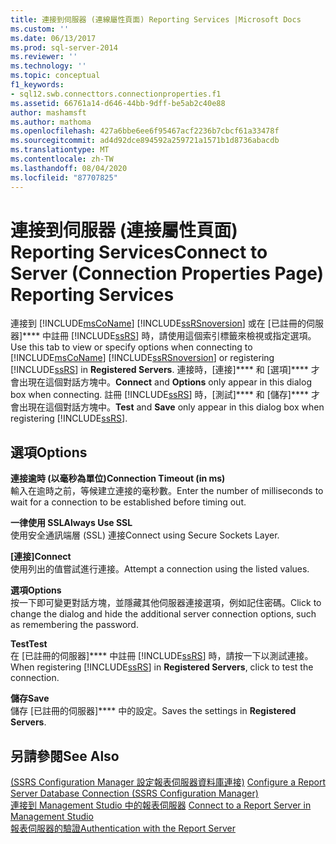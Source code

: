 ```yaml
---
title: 連接到伺服器 (連線屬性頁面) Reporting Services |Microsoft Docs
ms.custom: ''
ms.date: 06/13/2017
ms.prod: sql-server-2014
ms.reviewer: ''
ms.technology: ''
ms.topic: conceptual
f1_keywords:
- sql12.swb.connecttors.connectionproperties.f1
ms.assetid: 66761a14-d646-44bb-9dff-be5ab2c40e88
author: mashamsft
ms.author: mathoma
ms.openlocfilehash: 427a6bbe6ee6f95467acf2236b7cbcf61a33478f
ms.sourcegitcommit: ad4d92dce894592a259721a1571b1d8736abacdb
ms.translationtype: MT
ms.contentlocale: zh-TW
ms.lasthandoff: 08/04/2020
ms.locfileid: "87707825"
---
```

# <a name="connect-to-server-connection-properties-page-reporting-services"></a><span data-ttu-id="2c91f-102">連接到伺服器 (連接屬性頁面) Reporting Services</span><span class="sxs-lookup"><span data-stu-id="2c91f-102">Connect to Server (Connection Properties Page) Reporting Services</span></span>
  <span data-ttu-id="2c91f-103">連接到 [!INCLUDE[msCoName](../includes/msconame-md.md)] [!INCLUDE[ssRSnoversion](../includes/ssrsnoversion-md.md)] 或在 [已註冊的伺服器]\*\*\*\* 中註冊 [!INCLUDE[ssRS](../includes/ssrs.md)] 時，請使用這個索引標籤來檢視或指定選項。</span><span class="sxs-lookup"><span data-stu-id="2c91f-103">Use this tab to view or specify options when connecting to [!INCLUDE[msCoName](../includes/msconame-md.md)] [!INCLUDE[ssRSnoversion](../includes/ssrsnoversion-md.md)] or registering [!INCLUDE[ssRS](../includes/ssrs.md)] in **Registered Servers**.</span></span> <span data-ttu-id="2c91f-104">連接時，[連接]\*\*\*\* 和 [選項]\*\*\*\* 才會出現在這個對話方塊中。</span><span class="sxs-lookup"><span data-stu-id="2c91f-104">**Connect** and **Options** only appear in this dialog box when connecting.</span></span> <span data-ttu-id="2c91f-105">註冊 [!INCLUDE[ssRS](../includes/ssrs.md)] 時，[測試]\*\*\*\* 和 [儲存]\*\*\*\* 才會出現在這個對話方塊中。</span><span class="sxs-lookup"><span data-stu-id="2c91f-105">**Test** and **Save** only appear in this dialog box when registering [!INCLUDE[ssRS](../includes/ssrs.md)].</span></span>  
  
## <a name="options"></a><span data-ttu-id="2c91f-106">選項</span><span class="sxs-lookup"><span data-stu-id="2c91f-106">Options</span></span>  
 <span data-ttu-id="2c91f-107">**連接逾時 (以毫秒為單位)**</span><span class="sxs-lookup"><span data-stu-id="2c91f-107">**Connection Timeout (in ms)**</span></span>  
 <span data-ttu-id="2c91f-108">輸入在逾時之前，等候建立連接的毫秒數。</span><span class="sxs-lookup"><span data-stu-id="2c91f-108">Enter the number of milliseconds to wait for a connection to be established before timing out.</span></span>  
  
 <span data-ttu-id="2c91f-109">**一律使用 SSL**</span><span class="sxs-lookup"><span data-stu-id="2c91f-109">**Always Use SSL**</span></span>  
 <span data-ttu-id="2c91f-110">使用安全通訊端層 (SSL) 連接</span><span class="sxs-lookup"><span data-stu-id="2c91f-110">Connect using Secure Sockets Layer.</span></span>  
  
 <span data-ttu-id="2c91f-111">**[連接]**</span><span class="sxs-lookup"><span data-stu-id="2c91f-111">**Connect**</span></span>  
 <span data-ttu-id="2c91f-112">使用列出的值嘗試進行連接。</span><span class="sxs-lookup"><span data-stu-id="2c91f-112">Attempt a connection using the listed values.</span></span>  
  
 <span data-ttu-id="2c91f-113">**選項**</span><span class="sxs-lookup"><span data-stu-id="2c91f-113">**Options**</span></span>  
 <span data-ttu-id="2c91f-114">按一下即可變更對話方塊，並隱藏其他伺服器連接選項，例如記住密碼。</span><span class="sxs-lookup"><span data-stu-id="2c91f-114">Click to change the dialog and hide the additional server connection options, such as remembering the password.</span></span>  
  
 <span data-ttu-id="2c91f-115">**Test**</span><span class="sxs-lookup"><span data-stu-id="2c91f-115">**Test**</span></span>  
 <span data-ttu-id="2c91f-116">在 [已註冊的伺服器]\*\*\*\* 中註冊 [!INCLUDE[ssRS](../includes/ssrs.md)] 時，請按一下以測試連接。</span><span class="sxs-lookup"><span data-stu-id="2c91f-116">When registering [!INCLUDE[ssRS](../includes/ssrs.md)] in **Registered Servers**, click to test the connection.</span></span>  
  
 <span data-ttu-id="2c91f-117">**儲存**</span><span class="sxs-lookup"><span data-stu-id="2c91f-117">**Save**</span></span>  
 <span data-ttu-id="2c91f-118">儲存 [已註冊的伺服器]\*\*\*\* 中的設定。</span><span class="sxs-lookup"><span data-stu-id="2c91f-118">Saves the settings in **Registered Servers**.</span></span>  
  
## <a name="see-also"></a><span data-ttu-id="2c91f-119">另請參閱</span><span class="sxs-lookup"><span data-stu-id="2c91f-119">See Also</span></span>  
 <span data-ttu-id="2c91f-120">[&#40;SSRS Configuration Manager 設定報表伺服器資料庫連接&#41;](../../2014/sql-server/install/configure-a-report-server-database-connection-ssrs-configuration-manager.md) </span><span class="sxs-lookup"><span data-stu-id="2c91f-120">[Configure a Report Server Database Connection  &#40;SSRS Configuration Manager&#41;](../../2014/sql-server/install/configure-a-report-server-database-connection-ssrs-configuration-manager.md) </span></span>  
 <span data-ttu-id="2c91f-121">[連接到 Management Studio 中的報表伺服器](../reporting-services/tools/connect-to-a-report-server-in-management-studio.md) </span><span class="sxs-lookup"><span data-stu-id="2c91f-121">[Connect to a Report Server in Management Studio](../reporting-services/tools/connect-to-a-report-server-in-management-studio.md) </span></span>  
 [<span data-ttu-id="2c91f-122">報表伺服器的驗證</span><span class="sxs-lookup"><span data-stu-id="2c91f-122">Authentication with the Report Server</span></span>](../reporting-services/security/authentication-with-the-report-server.md)  
  
  
